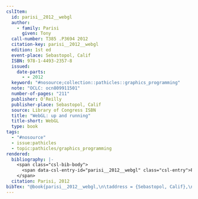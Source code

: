 ```yaml
---
cslItem:
  id: parisi__2012__webgl
  author:
    - family: Parisi
      given: Tony
  call-number: T385 .P3694 2012
  citation-key: parisi__2012__webgl
  edition: 1st ed
  event-place: Sebastopol, Calif
  ISBN: 978-1-4493-2357-8
  issued:
    date-parts:
      - - 2012
  keyword: "#nosource;collection::pathicles::graphics_programming"
  note: "OCLC: ocn809911501"
  number-of-pages: "211"
  publisher: O'Reilly
  publisher-place: Sebastopol, Calif
  source: Library of Congress ISBN
  title: "WebGL: up and running"
  title-short: WebGL
  type: book
tags:
  - "#nosource"
  - issue:pathicles
  - topic:pathicles/graphics_programming
rendered:
  bibliography: |-
    <span class="csl-bib-body">
      <span data-csl-entry-id="parisi__2012__webgl" class="csl-entry">Parisi, T. 2012. <i>WebGL: up and running</i> (1st ed). O’Reilly.</span>
    </span>
  citation: Parisi, 2012
bibTex: "@book{parisi__2012__webgl,\n\taddress = {Sebastopol, Calif},\n\tauthor = {Parisi, Tony},\n\tedition = {1st ed},\n\tyear = {2012},\n\tnote = {OCLC: ocn809911501},\n\tpublisher = {O'Reilly},\n\ttitle = {WebGL: up and running},\n}\n\n"
---
```

